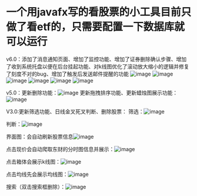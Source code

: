 # 一个用javafx写的看股票的小工具目前只做了看etf的，只需要配置一下数据库就可以运行
v6.0：添加了消息通知页面、增加了监控功能、增加了证券删除确认步骤、增加了收到系统托盘以便在后台挂起功能、对k线图优化了滚动放大缩小的逻辑并修复了刻度不对的bug、增加了触发后发送邮件提醒的功能
![image](https://user-images.githubusercontent.com/76581880/200163692-f839fc6c-472c-4764-b470-323eb5f04b53.png)
![image](https://user-images.githubusercontent.com/76581880/199657555-a45e2594-0223-4dab-a234-ca650a6c8f32.png)
![image](https://user-images.githubusercontent.com/76581880/199657580-e7a4e9db-35d3-4592-afbf-f83118d4270c.png)
![image](https://user-images.githubusercontent.com/76581880/199657604-b7cc4ec3-7145-4385-913e-5c45ec8bd411.png)
![image](https://user-images.githubusercontent.com/76581880/199657707-99b512cf-e985-420d-a11b-c178c28895c3.png)
![image](https://user-images.githubusercontent.com/76581880/199657816-4be998a3-b81b-45d1-affa-59d409761e58.png)

v5.0：更新删除功能：![image](https://user-images.githubusercontent.com/76581880/185080352-c91f9a13-7dba-4451-9965-49ec03e0c413.png)
更新拖拽排序功能、更新蜡烛图展示功能：![image](https://user-images.githubusercontent.com/76581880/185080541-092c9fdc-a60e-486f-a80c-d3e8e3b391a3.png)

V3.0:更新筛选功能、日线金叉死叉判断、删除股票：
筛选：![image](https://user-images.githubusercontent.com/76581880/183048368-fc06886e-9c5f-408b-b633-fb2f01cc46be.png)

判断：![image](https://user-images.githubusercontent.com/76581880/183048060-cb882c1e-9e55-4e94-89bb-1e821bdf6f5e.png)

界面图：会自动刷新股票信息![image](https://user-images.githubusercontent.com/76581880/179501144-3cf09285-6afd-4ad0-97ef-0f2185a3e127.png)

点击现价会自动爬取东财的分时图信息并展示：![image](https://user-images.githubusercontent.com/76581880/179501230-c556afbe-b592-436d-ac96-d0a212cf0a0c.png)

点击箱体会展示k线图：![image](https://user-images.githubusercontent.com/76581880/179501280-0f346742-d81b-4a2f-b231-234c78f7e087.png)

点击均线先会展示均线图：![image](https://user-images.githubusercontent.com/76581880/179501388-68d1b2a0-911a-4db9-b5f2-1492e2ff9b36.png)

搜索（双击搜索框删除）：![image](https://user-images.githubusercontent.com/76581880/179501703-f9e4bf89-c120-4b07-ae70-4074a0f75f4b.png)

